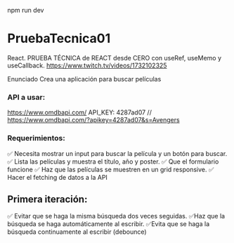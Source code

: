 npm run dev

# PruebaTecnica01
React. PRUEBA TÉCNICA de REACT desde CERO con useRef, useMemo y useCallback. 
https://www.twitch.tv/videos/1732102325

Enunciado
Crea una aplicación para buscar películas

### API a usar:

https://www.omdbapi.com/
API_KEY: 4287ad07
// https://www.omdbapi.com/?apikey=4287ad07&s=Avengers

### Requerimientos:

✅ Necesita mostrar un input para buscar la película y un botón para buscar. 
✅ Lista las películas y muestra el título, año y poster. 
✅ Que el formulario funcione 
✅ Haz que las películas se muestren en un grid responsive. 
✅ Hacer el fetching de datos a la API

## Primera iteración:

✅ Evitar que se haga la misma búsqueda dos veces seguidas.
✅Haz que la búsqueda se haga automáticamente al escribir.
✅Evita que se haga la búsqueda continuamente al escribir (debounce)